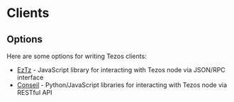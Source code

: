 Clients
===

Options
---

Here are some options for writing Tezos clients:
 - [EzTz](clients-eztz.md) - JavaScript library for interacting with Tezos node via JSON/RPC interface
 - [Conseil](clients-conseil.md) - Python/JavaScript libraries for interacting with Tezos node via RESTful API

